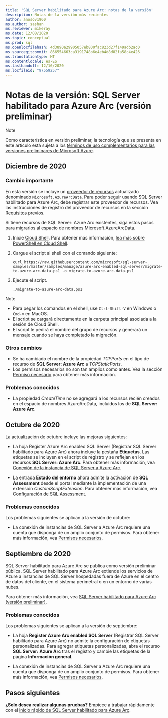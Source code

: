 ```yaml
---
title: 'SQL Server habilitado para Azure Arc: notas de la versión'
description: Notas de la versión más recientes
author: anosov1960
ms.author: sashan
ms.reviewer: mikeray
ms.date: 12/08/2020
ms.topic: conceptual
ms.prod: sql
ms.openlocfilehash: 4d3890a29905057eb800fac823d27f149adb2ac0
ms.sourcegitcommit: 866554663ca3191748b6e4eb4d8d82fa58c4e426
ms.translationtype: HT
ms.contentlocale: es-ES
ms.lasthandoff: 12/16/2020
ms.locfileid: "97559257"
---
```

# <a name="release-notes---azure-arc-enabled-sql-server-preview"></a>Notas de la versión: SQL Server habilitado para Azure Arc (versión preliminar)

> [!NOTE]
> Como característica en versión preliminar, la tecnología que se presenta en este artículo está sujeta a los [términos de uso complementarios para las versiones preliminares de Microsoft Azure](https://azure.microsoft.com/support/legal/preview-supplemental-terms/).

## <a name="december-2020"></a>Diciembre de 2020

### <a name="breaking-change"></a>Cambio importante

En esta versión se incluye un [proveedor de recursos](/azure/azure-resource-manager/management/azure-services-resource-providers) actualizado denominado `Microsoft.AzureArcData`. Para poder seguir usando SQL Server habilitado para Azure Arc, debe registrar este proveedor de recursos. Vea las instrucciones de registro del proveedor de recursos en la sección [Requisitos previos](connect.md#prerequisites).

Si tiene recursos de SQL Server: Azure Arc existentes, siga estos pasos para migrarlos al espacio de nombres Microsoft.AzureArcData.

1. Inicie [Cloud Shell](https://shell.azure.com/). Para obtener más información, [lea más sobre PowerShell en Cloud Shell](https://aka.ms/pscloudshell/docs).

2. Cargue el script al shell con el comando siguiente:

    ```console
    curl https://raw.githubusercontent.com/microsoft/sql-server-samples/master/samples/manage/azure-arc-enabled-sql-server/migrate-to-azure-arc-data.ps1 -o migrate-to-azure-arc-data.ps1
    ```
3. Ejecute el script.  

    ```console
   ./migrate-to-azure-arc-data.ps1
    ```

> [!NOTE]
> - Para pegar los comandos en el shell, use `Ctrl-Shift-V` en Windows o `Cmd-v` en MacOS.
> - El script se cargará directamente en la carpeta principal asociada a la sesión de Cloud Shell.
> - El script le pedirá el nombre del grupo de recursos y generará un mensaje cuando se haya completado la migración.

### <a name="other-changes"></a>Otros cambios

* Se ha cambiado el nombre de la propiedad *TCPPorts* en el tipo de recurso de **SQL Server: Azure Arc** a *TCPStaticPorts*.
* Los permisos necesarios no son tan amplios como antes. Vea la sección [Permiso necesario](overview.md#required-permissions) para obtener más información.

### <a name="known-issues"></a>Problemas conocidos

* La propiedad *CreateTime* no se agregará a los recursos recién creados en el espacio de nombres AzureArcData, incluidos los de **SQL Server: Azure Arc**.

## <a name="october-2020"></a>Octubre de 2020

La actualización de octubre incluye las mejoras siguientes:

* La hoja Register Azure Arc enabled SQL Server (Registrar SQL Server habilitado para Azure Arc) ahora incluye la pestaña **Etiquetas**. Las etiquetas se incluyen en el script de registro y se reflejan en los recursos **SQL Server: Azure Arc**. Para obtener más información, vea [Conexión de la instancia de SQL Server a Azure Arc](connect.md).

* La entrada **Estado del entorno** ahora admite la activación de **SQL Assessment** desde el portal mediante la implementación de una extensión *CustomScriptExtension*. Para obtener más información, vea [Configuración de SQL Assessment](assess.md#run-on-demand-sql-assessment).

### <a name="known-issues"></a>Problemas conocidos

Los problemas siguientes se aplican a la versión de octubre:

* La conexión de instancias de SQL Server a Azure Arc requiere una cuenta que disponga de un amplio conjunto de permisos. Para obtener más información, vea [Permisos necesarios](overview.md#required-permissions).

## <a name="september-2020"></a>Septiembre de 2020

SQL Server habilitado para Azure Arc se publica como versión preliminar pública. SQL Server habilitado para Azure Arc extiende los servicios de Azure a instancias de SQL Server hospedadas fuera de Azure en el centro de datos del cliente, en el sistema perimetral o en un entorno de varias nubes.

Para obtener más información, vea [SQL Server habilitado para Azure Arc (versión preliminar)](overview.md).

### <a name="known-issues"></a>Problemas conocidos

Los problemas siguientes se aplican a la versión de septiembre:

* La hoja **Register Azure Arc enabled SQL Server** (Registrar SQL Server habilitado para Azure Arc) no admite la configuración de etiquetas personalizadas. Para agregar etiquetas personalizadas, abra el recurso **SQL Server: Azure Arc** tras el registro y cambie las etiquetas de la página **Información general**.

* La conexión de instancias de SQL Server a Azure Arc requiere una cuenta que disponga de un amplio conjunto de permisos. Para obtener más información, vea [Permisos necesarios](overview.md#required-permissions).

## <a name="next-steps"></a>Pasos siguientes

**¿Solo desea realizar algunas pruebas?**  Empiece a trabajar rápidamente con el [inicio rápido de SQL Server habilitado para Azure Arc](https://aka.ms/AzureArcSqlServerJumpstart).
